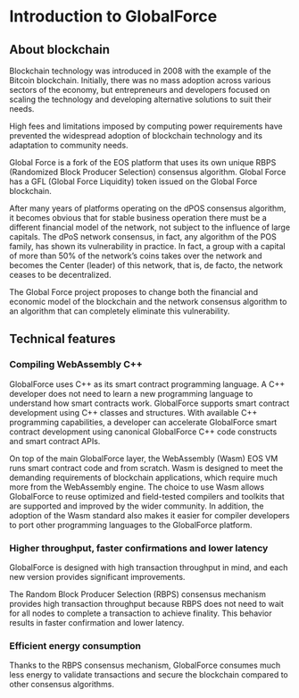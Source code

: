 # Introduction to GlobalForce

## About blockchain

Blockchain technology was introduced in 2008 with the example of the Bitcoin blockchain. Initially, there was no mass adoption across various sectors of the economy, but entrepreneurs and developers focused on scaling the technology and developing alternative solutions to suit their needs.

High fees and limitations imposed by computing power requirements have prevented the widespread adoption of blockchain technology and its adaptation to community needs.

Global Force is a fork of the EOS platform that uses its own unique RBPS (Randomized Block Producer Selection) consensus algorithm. Global Force has a GFL (Global Force Liquidity) token issued on the Global Force blockchain.

After many years of platforms operating on the dPOS consensus algorithm, it becomes obvious that for stable business operation there must be a different financial model of the network, not subject to the influence of large capitals. The dPoS network consensus, in fact, any algorithm of the POS family, has shown its vulnerability in practice. In fact, a group with a capital of more than 50% of the network’s coins takes over the network and becomes the Center (leader) of this network, that is, de facto, the network ceases to be decentralized.

The Global Force project proposes to change both the financial and economic model of the blockchain and the network consensus algorithm to an algorithm that can completely eliminate this vulnerability.

## Technical features

### Compiling WebAssembly C++

GlobalForce uses C++ as its smart contract programming language. A C++ developer does not need to learn a new programming language to understand how smart contracts work. GlobalForce supports smart contract development using C++ classes and structures. With available C++ programming capabilities, a developer can accelerate GlobalForce smart contract development using canonical GlobalForce C++ code constructs and smart contract APIs.

On top of the main GlobalForce layer, the WebAssembly (Wasm) EOS VM runs smart contract code and from scratch. Wasm is designed to meet the demanding requirements of blockchain applications, which require much more from the WebAssembly engine. The choice to use Wasm allows GlobalForce to reuse optimized and field-tested compilers and toolkits that are supported and improved by the wider community. In addition, the adoption of the Wasm standard also makes it easier for compiler developers to port other programming languages to the GlobalForce platform.

### Higher throughput, faster confirmations and lower latency

GlobalForce is designed with high transaction throughput in mind, and each new version provides significant improvements.

The Random Block Producer Selection (RBPS) consensus mechanism provides high transaction throughput because RBPS does not need to wait for all nodes to complete a transaction to achieve finality. This behavior results in faster confirmation and lower latency.

### Efficient energy consumption

Thanks to the RBPS consensus mechanism, GlobalForce consumes much less energy to validate transactions and secure the blockchain compared to other consensus algorithms.